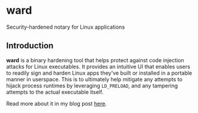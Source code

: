 # ward

Security-hardened notary for Linux applications

## Introduction

__ward__ is a binary hardening tool that helps protect against code injection attacks for Linux executables. It provides an intuitive UI that enables
users to readily sign and harden Linux apps they've built or installed in a portable manner in userspace. This is to ultimately help mitigate any attempts
to hijack process runtimes by leveraging `LD_PRELOAD`, and any tampering attempts to the actual executable itself.

Read more about it in my blog post [here]().
